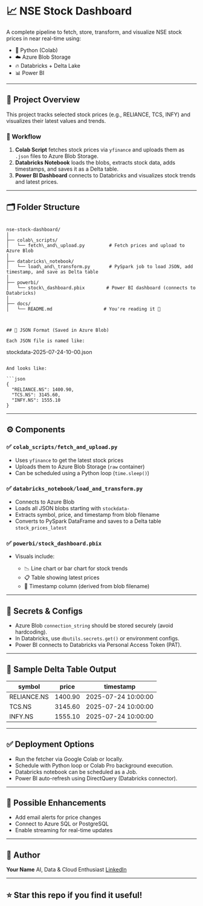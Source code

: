 # 📈 NSE Stock Dashboard

A complete pipeline to fetch, store, transform, and visualize NSE stock prices in near real-time using:

- 🐍 Python (Colab)
- ☁️ Azure Blob Storage
- 🔥 Databricks + Delta Lake
- 📊 Power BI

---

## 🚀 Project Overview

This project tracks selected stock prices (e.g., RELIANCE, TCS, INFY) and visualizes their latest values and trends.

### 🔁 Workflow

1. **Colab Script** fetches stock prices via `yfinance` and uploads them as `.json` files to Azure Blob Storage.
2. **Databricks Notebook** loads the blobs, extracts stock data, adds timestamps, and saves it as a Delta table.
3. **Power BI Dashboard** connects to Databricks and visualizes stock trends and latest prices.

---

## 🗂️ Folder Structure

```

nse-stock-dashboard/
│
├── colab\_scripts/
│   └── fetch\_and\_upload.py         # Fetch prices and upload to Azure Blob
│
├── databricks\_notebook/
│   └── load\_and\_transform.py       # PySpark job to load JSON, add timestamp, and save as Delta table
│
├── powerbi/
│   └── stock\_dashboard.pbix        # Power BI dashboard (connects to Databricks)
│
├── docs/
│   └── README.md                   # You're reading it 🙂



## 📁 JSON Format (Saved in Azure Blob)

Each JSON file is named like:

```

stockdata-2025-07-24-10-00.json

````

And looks like:

```json
{
  "RELIANCE.NS": 1400.90,
  "TCS.NS": 3145.60,
  "INFY.NS": 1555.10
}
````

---

## ⚙️ Components

### ✅ `colab_scripts/fetch_and_upload.py`

* Uses `yfinance` to get the latest stock prices
* Uploads them to Azure Blob Storage (`raw` container)
* Can be scheduled using a Python loop (`time.sleep()`)

### ✅ `databricks_notebook/load_and_transform.py`

* Connects to Azure Blob
* Loads all JSON blobs starting with `stockdata-`
* Extracts symbol, price, and timestamp from blob filename
* Converts to PySpark DataFrame and saves to a Delta table `stock_prices_latest`

### ✅ `powerbi/stock_dashboard.pbix`

* Visuals include:

  * 📉 Line chart or bar chart for stock trends
  * 📋 Table showing latest prices
  * 📅 Timestamp column (derived from blob filename)

---

## 🔐 Secrets & Configs

* Azure Blob `connection_string` should be stored securely (avoid hardcoding).
* In Databricks, use `dbutils.secrets.get()` or environment configs.
* Power BI connects to Databricks via Personal Access Token (PAT).

---

## 📌 Sample Delta Table Output

| symbol      | price   | timestamp           |
| ----------- | ------- | ------------------- |
| RELIANCE.NS | 1400.90 | 2025-07-24 10:00:00 |
| TCS.NS      | 3145.60 | 2025-07-24 10:00:00 |
| INFY.NS     | 1555.10 | 2025-07-24 10:00:00 |

---

## ✅ Deployment Options

* Run the fetcher via Google Colab or locally.
* Schedule with Python loop or Colab Pro background execution.
* Databricks notebook can be scheduled as a Job.
* Power BI auto-refresh using DirectQuery (Databricks connector).

---

## 🔮 Possible Enhancements

* Add email alerts for price changes
* Connect to Azure SQL or PostgreSQL
* Enable streaming for real-time updates

---

## 🙌 Author

**Your Name**
AI, Data & Cloud Enthusiast
[LinkedIn](www.linkedin.com/in/maithili-gulghane-027ab3aa)

---

## ⭐ Star this repo if you find it useful!

